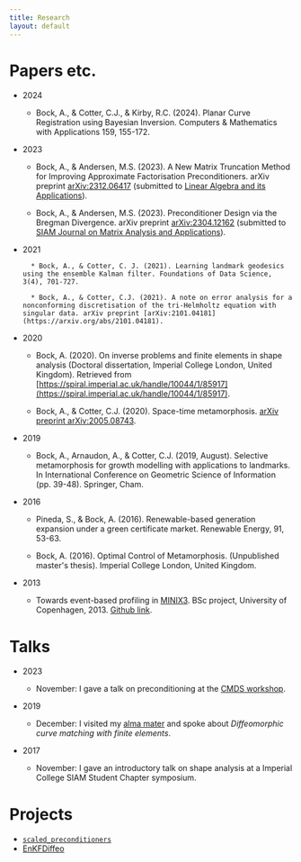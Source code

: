 ```yaml
---
title: Research
layout: default
---
```


# Papers etc. <a name="papers"></a>

* 2024
 
  	* Bock, A., & Cotter, C.J., & Kirby, R.C. (2024). Planar Curve Registration using Bayesian Inversion. Computers & Mathematics with Applications 159, 155-172.

* 2023

 	 * Bock, A., & Andersen, M.S. (2023). A New Matrix Truncation Method for Improving Approximate Factorisation Preconditioners. arXiv preprint [arXiv:2312.06417](https://arxiv.org/abs/2312.06417) (submitted to [Linear Algebra and its Applications](https://www.sciencedirect.com/journal/linear-algebra-and-its-applications)).

  	* Bock, A., & Andersen, M.S. (2023). Preconditioner Design via the Bregman Divergence. arXiv preprint [arXiv:2304.12162](https://arxiv.org/abs/2304.12162) (submitted to [SIAM Journal on Matrix Analysis and Applications](https://www.siam.org/publications/journals/siam-journal-on-matrix-analysis-and-applications-simax)).

* 2021

    	* Bock, A., & Cotter, C. J. (2021). Learning landmark geodesics using the ensemble Kalman filter. Foundations of Data Science, 3(4), 701-727.

    	* Bock, A., & Cotter, C.J. (2021). A note on error analysis for a nonconforming discretisation of the tri-Helmholtz equation with singular data. arXiv preprint [arXiv:2101.04181](https://arxiv.org/abs/2101.04181).

* 2020

	* Bock, A. (2020). On inverse problems and finite elements in shape analysis (Doctoral dissertation, Imperial College London, United Kingdom). Retrieved from [https://spiral.imperial.ac.uk/handle/10044/1/85917](https://spiral.imperial.ac.uk/handle/10044/1/85917).

	* Bock, A., & Cotter, C.J. (2020). Space-time metamorphosis. [arXiv preprint arXiv:2005.08743](https://arxiv.org/abs/2005.08743).

* 2019

	* Bock, A., Arnaudon, A., & Cotter, C.J. (2019, August). Selective metamorphosis for growth modelling with applications to landmarks. In International Conference on Geometric Science of Information (pp. 39-48). Springer, Cham.

* 2016

	* Pineda, S., & Bock, A. (2016). Renewable-based generation expansion under a green certificate market. Renewable Energy, 91, 53-63.

	* Bock, A. (2016). Optimal Control of Metamorphosis. (Unpublished master's thesis). Imperial College London, United Kingdom.

* 2013
	* Towards event-based profiling in [MINIX3](https://www.minix3.org/). BSc project, University of Copenhagen, 2013. [Github link](https://github.com/andreasbock/minix).



# Talks


* 2023
	* November: I gave a talk on preconditioning at the [CMDS workshop](https://cmds.compute.dtu.dk/).

* 2019
	* December: I visited my [alma mater](https://di.ku.dk/english/) and spoke about _Diffeomorphic curve matching with finite elements_.

* 2017
	* November: I gave an introductory talk on shape analysis at a Imperial College SIAM Student Chapter symposium.


# Projects

* [`scaled_preconditioners`](https://github.com/andreasbock/scaled_preconditioners)
* [EnKFDiffeo](https://github.com/andreasbock/enkf_landmarks)
